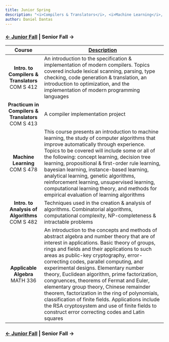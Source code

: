 ```yaml
---
title: Junior Spring 
description: "<i>Compilers & Translators</i>, <i>Machine Learning</i>, <i>Analysis of Algorithms</i>, and <i>Applicable Algebra</i>"
author: Daniel Dantas
---
```


### [← Junior Fall](https://dantasfiles.com/2000/08/24/cornell-junior-fall.html) | Senior Fall →

| Course | [Description](https://ecommons.cornell.edu/items/ca4d2314-7dfe-4832-8627-c179c013a19e) |
| :---: | --- |
| **Intro. to Compilers & Translators** <br> COM S 412 | An introduction to the specification & implementation of modern compilers. Topics covered include lexical scanning, parsing, type checking, code generation & translation, an introduction to optimization, and the implementation of modern programming languages |
| **Practicum in Compilers & Translators** <br> COM S 413 | A compiler implementation project |
| **Machine Learning** <br> COM S 478 | This course presents an introduction to machine learning, the study of computer algorithms that improve automatically through experience. Topics to be covered will include some or all of the following: concept learning, decision tree learning, propositional & first-order rule learning, bayesian learning, instance-based learning, analytical learning, genetic algorithms, reinforcement learning, unsupervised learning, computational learning theory, and methods for empirical evaluation of learning algorithms |
| **Intro. to Analysis of Algorithms** <br> COM S 482 | Techniques used in the creation & analysis of algorithms. Combinatorial algorithms, computational complexity, NP-completeness & intractable problems |
| **Applicable Algebra** <br> MATH 336 | An introduction to the concepts and methods of abstract algebra and number theory that are of interest in applications. Basic theory of groups, rings and fields and their applications to such areas as public-key cryptography, error-correcting codes, parallel computing, and experimental designs. Elementary number theory, Euclidean algorithm, prime factorization, congruences, theorems of Fermat and Euler, elementary group theory, Chinese remainder theorem, factorization in the ring of polynomials, classification of finite fields. Applications include the RSA cryptosystem and use of finite fields to construct error correcting codes and Latin squares |

### [← Junior Fall](https://dantasfiles.com/2000/08/24/cornell-junior-fall.html) | Senior Fall →
